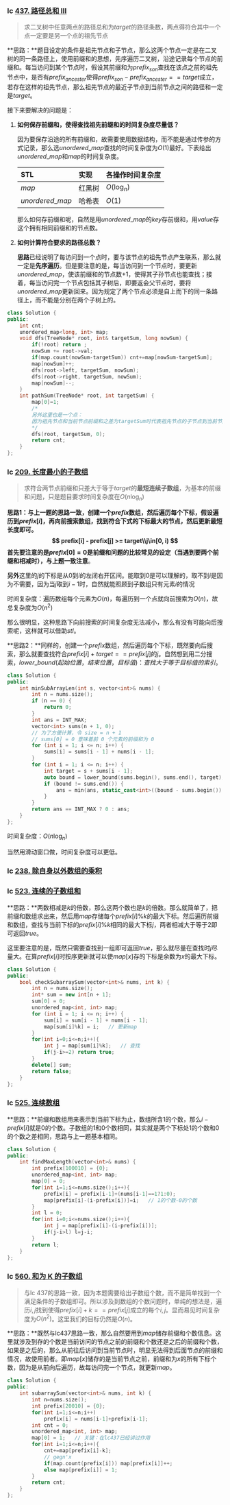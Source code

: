### lc [437. 路径总和 III](https://leetcode.cn/problems/path-sum-iii/)

> 求二叉树中任意两点的路径总和为$target$的路径条数，两点得符合其中一个点一定要是另一个点的祖先节点

**思路：**题目设定的条件是祖先节点和子节点，那么这两个节点一定是在二叉树的同一条路径上，使用前缀和的思想，先序遍历二叉树，沿途记录每个节点的前缀和。每当访问到某个节点时，假设其前缀和为$prefix_{son}$查找在该点之前的祖先节点中，是否有$prefix_{ancester}$使得$prefix_{son}-prefix_{ancester}==target$成立，若存在这样的祖先节点，那么祖先节点的最近子节点到当前节点之间的路径和一定是$target$。

接下来要解决的问题是：

1. **如何保存前缀和，使得查找祖先前缀和的时间复杂度尽量低？**

   因为要保存沿途的所有前缀和，故需要使用数据结构，而不能是通过传参的方式记录，那么选$unordered\_map$查找的时间复杂度为$O(1)$最好。下表给出$unordered\_map$和$map$的时间复杂度。

   | STL              | 实现   | 各操作时间复杂度 |
   | :--------------- | :----- | ---------------- |
   | $map$            | 红黑树 | $O(\log_{n})$    |
   | $unordered\_map$ | 哈希表 | $O(1)$           |

   那么如何存前缀和呢，自然是用$unordered\_map$的$key$存前缀和，用$value$存这个拥有相同前缀和的节点数。

2. **如何计算符合要求的路径总数？**

   **思路**已经说明了每访问到一个点时，要与该节点的祖先节点产生联系，那么就一定是**先序遍历**。但是要注意的是，每当访问到一个节点时，要更新$unordered\_map$，使该前缀和的节点数+1，使得其子孙节点也能查找；接着，每当访问完一个节点包括其子树后，即要返会父节点时，要将$unordered\_map$更新回来。因为规定了两个节点必须是自上而下的同一条路径上，而不能是分别在两个子树上的。

```c++
class Solution {
public:
    int cnt;
    unordered_map<long, int> map;
    void dfs(TreeNode* root, int& targetSum, long nowSum) {
        if(!root) return ;
        nowSum += root->val;
        if(map.count(nowSum-targetSum)) cnt+=map[nowSum-targetSum];
        map[nowSum]++;
        dfs(root->left, targetSum, nowSum);
        dfs(root->right, targetSum, nowSum); 
        map[nowSum]--;
    }
    int pathSum(TreeNode* root, int targetSum) {
        map[0]=1;  
        /* 
        另外这里也是一个点：
        因为祖先节点和当前节点前缀和之差为targetSum时代表祖先节点的子节点到当前节点的路径和为targetSum，而没有把祖先节点本身算进去。故设一个根节点的		    父节点，其只有根节点一个子节点。其前缀和为0。
        */
        dfs(root, targetSum, 0);
        return cnt;
    }
};
```



### lc [209. 长度最小的子数组](https://leetcode.cn/problems/minimum-size-subarray-sum/)

> 求符合两节点前缀和只差大于等于$target$的**最短连续子数组**，为基本的前缀和问题，只是题目要求时间复杂度在$O(n\log_n)$

**思路1：**与上一题的思路一致，创建一个$prefix$数组，然后遍历每个下标，假设遍历到$prefix[i]$，再向前搜索数组，找到符合下式的下标最大的节点，然后更新最短长度即可。
$$
prefix[i] - prefix[j] >= target\\j\in[0, i)
$$
**首先**要注意的是$prefix[0]=0$是前缀和问题的比较常见的设定（当遇到要两个前缀和相减时），与上题一致**注意**。

**另外**这里的$j$的下标是从0到$i$的左闭右开区间。能取到0是可以理解的，取不到$i$是因为不需要，因为当$j$取到$i-1$时，自然就能照顾到子数组只有元素$i$的情况

时间复杂度：遍历数组每个元素为$O(n)$，每遍历到一个点就向前搜索为$O(n)$，故总复杂度为$O(n^2)$

那么很明显，这种思路下向前搜索的时间复杂度无法减小，那么有没有可能向后搜索呢，这样就可以借助$stl$。

**思路2：**同样的，创建一个$prefix$数组，然后遍历每个下标，既然要向后搜索，那么就要查找符合$prefix[i]+target==prefix[j]$的$j$。自然想到用二分搜索，$lower\_bound(起始位置，结束位置，目标值)：查找大于等于目标值的索引$。

```c++
class Solution {
public:
    int minSubArrayLen(int s, vector<int>& nums) {
        int n = nums.size();
        if (n == 0) {
            return 0;
        }
        int ans = INT_MAX;
        vector<int> sums(n + 1, 0); 
        // 为了方便计算，令 size = n + 1 
        // sums[0] = 0 意味着前 0 个元素的前缀和为 0
        for (int i = 1; i <= n; i++) {
            sums[i] = sums[i - 1] + nums[i - 1];
        }
        for (int i = 1; i <= n; i++) {
            int target = s + sums[i - 1];
            auto bound = lower_bound(sums.begin(), sums.end(), target);  //这里起始位置用sums.begin()方便，如果要精确到sums.begin()+i-1也行，对时间复杂度不产生影响
            if (bound != sums.end()) {
                ans = min(ans, static_cast<int>((bound - sums.begin()) - (i - 1))); //注意这里不能直接相减
            }
        }
        return ans == INT_MAX ? 0 : ans;
    }
};
```



时间复杂度：$O(n\log_n)$

当然用滑动窗口做，时间复杂度可以更低。

### lc [238. 除自身以外数组的乘积](https://leetcode.cn/problems/product-of-array-except-self/)

### lc [523. 连续的子数组和](https://leetcode.cn/problems/continuous-subarray-sum/)

**思路：**两数相减是$k$的倍数，那么这两个数也是$k$的倍数。那么就简单了，把前缀和数组求出来，然后用$map$存储每个$prefix[i]\%k$的最大下标。然后遍历前缀和数组，查找与当前下标的$prefix[i]\%k$相同的最大下标$j$，两者相减大于等于2即可返回$true$。

这里要注意的是，既然只需要查找到一组即可返回$true$，那么就尽量在查找时$j$尽量大。在算$prefix[i]$时按序更新就可以使$map[x]$存的下标是余数为$x$的最大下标。

```c++
class Solution {
public:
    bool checkSubarraySum(vector<int>& nums, int k) {
        int n = nums.size();
        int* sum = new int[n + 1];
        sum[0] = 0;
        unordered_map<int, int> map;
        for (int i = 1; i <= n; i++) {
            sum[i] = sum[i - 1] + nums[i - 1];
            map[sum[i]%k] = i;   // 更新map
        }
        for(int i=0;i<=n;i++){
            int j = map[sum[i]%k];   // 查找
            if(j-i>=2) return true;
        }
        delete[] sum;
        return false;
    }
};
```

### lc [525. 连续数组](https://leetcode.cn/problems/contiguous-array/)

**思路：**前缀和数组用来表示到当前下标为止，数组所含1的个数，那么$i-prefix[i]$就是0的个数。子数组的1和0个数相同，其实就是两个下标处1的个数和0的个数之差相同，思路与上一题基本相同。

```c++
class Solution {
public:
    int findMaxLength(vector<int>& nums) {
        int prefix[100010] = {0};
        unordered_map<int, int> map;
        map[0] = 0;
        for(int i=1;i<=nums.size();i++){
            prefix[i] = prefix[i-1]+(nums[i-1]==1?1:0);
            map[prefix[i]-(i-prefix[i])]=i;   // 1的个数-0的个数
        }
        int l = 0;
        for(int i=0;i<=nums.size();i++){
            int j = map[prefix[i]-(i-prefix[i])];
            if(j-i>l) l=j-i;
        }
        return l;
    }
};
```

### lc [560. 和为 K 的子数组](https://leetcode.cn/problems/subarray-sum-equals-k/)

> 与lc 437的思路一致，因为本题需要给出子数组个数，而不是简单找到一个满足条件的子数组即可。所以涉及到数组的个数问题时，单纯的想法是，遍历$i,j$找到使得$prefix[i]+k==prefix[j]$成立的每个$i,j$。显而易见时间复杂度为$O(n^2)$。这里我们的目标仍然是$O(n)$。

**思路：**既然与lc437思路一致，那么自然要用到$map$储存前缀和个数信息。这里就涉及到存的个数是当前访问的节点之前的前缀和个数还是之后的前缀和个数，如果是之后的，那么从前往后访问到当前节点时，明显无法得到后面节点的前缀和情况，故使用前者。即$map[x]$储存的是当前节点之前，前缀和为$x$的所有下标个数，因为是从前向后遍历，故每访问完一个节点，就更新$map$。

```c++
class Solution {
public:
    int subarraySum(vector<int>& nums, int k) {
        int n=nums.size();
        int prefix[20010] = {0};
        for(int i=1;i<=n;i++)
            prefix[i] = nums[i-1]+prefix[i-1];
        int cnt = 0;
        unordered_map<int, int> map;
        map[0] = 1;   // 关键：在lc437已经讲过作用
        for(int i=1;i<=n;i++){
            cnt+=map[prefix[i]-k];
            // gegn'x
            if(map.count(prefix[i])) map[prefix[i]]++;
            else map[prefix[i]] = 1;
        }
        return cnt;
    }
};
```

